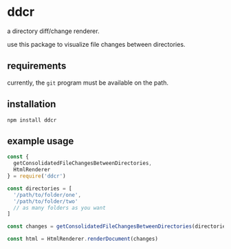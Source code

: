 # ddcr

a directory diff/change renderer.

use this package to visualize file changes between directories.

## requirements

currently, the `git` program must be available on the path.

## installation

```shell script
npm install ddcr
```

## example usage

```javascript
const {
  getConsolidatedFileChangesBetweenDirectories,
  HtmlRenderer
} = require('ddcr')

const directories = [
  '/path/to/folder/one',
  '/path/to/folder/two'
  // as many folders as you want
]

const changes = getConsolidatedFileChangesBetweenDirectories(directories)

const html = HtmlRenderer.renderDocument(changes)
```